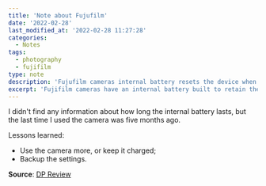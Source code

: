 ```yaml
---
title: 'Note about Fujufilm'
date: '2022-02-28'
last_modified_at: '2022-02-28 11:27:28'
categories:
  - Notes
tags:
  - photography
  - fujifilm
type: note
description: 'Fujufilm cameras internal battery resets the device when left without charge for too long.'
excerpt: 'Fujifilm cameras have an internal battery built to retain the settings. If left too long without the main battery inserted, it will empty, resetting the camera.'
---
```

I didn't find any information about how long the internal battery lasts, but the last time I used the camera was five months ago.

<p class="detached">Lessons learned:</p>

<ul class="smd-ul">
  <li>Use the camera more, or keep it charged;</li>
  <li>Backup the settings.</li>
</ul>

<p class="detached"><strong>Source</strong>: <a href="https://www.dpreview.com/forums/thread/4523883" title="Read the post on the Digital Photography Review website">DP Review</a></p>
